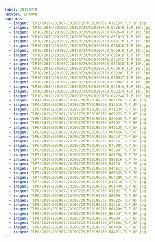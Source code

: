 ```yaml
---
label: 20190729
network: BRAMON
capturas:
  - imagem: TLP1/2019/201907/20190729/M20190730_012159_TLP_1P.jpg
  - imagem: TLP10/2019/201907/20190729/M20190730_022640_TLP_10P.jpg
  - imagem: TLP10/2019/201907/20190729/M20190730_042640_TLP_10P.jpg
  - imagem: TLP10/2019/201907/20190729/M20190730_051023_TLP_10P.jpg
  - imagem: TLP10/2019/201907/20190729/M20190730_040128_TLP_10P.jpg
  - imagem: TLP10/2019/201907/20190729/M20190730_075838_TLP_10P.jpg
  - imagem: TLP10/2019/201907/20190729/M20190730_065918_TLP_10P.jpg
  - imagem: TLP10/2019/201907/20190729/M20190730_032429_TLP_10P.jpg
  - imagem: TLP10/2019/201907/20190729/M20190730_024252_TLP_10P.jpg
  - imagem: TLP10/2019/201907/20190729/M20190730_051550_TLP_10P.jpg
  - imagem: TLP10/2019/201907/20190729/M20190730_053610_TLP_10P.jpg
  - imagem: TLP10/2019/201907/20190729/M20190730_052201_TLP_10P.jpg
  - imagem: TLP10/2019/201907/20190729/M20190730_050937_TLP_10P.jpg
  - imagem: TLP10/2019/201907/20190729/M20190730_080947_TLP_10P.jpg
  - imagem: TLP10/2019/201907/20190729/M20190730_041945_TLP_10P.jpg
  - imagem: TLP10/2019/201907/20190729/M20190730_062224_TLP_10P.jpg
  - imagem: TLP10/2019/201907/20190729/M20190730_042244_TLP_10P.jpg
  - imagem: TLP4/2019/201907/20190729/M20190730_004426_TLP_4P.jpg
  - imagem: TLP4/2019/201907/20190729/M20190730_013510_TLP_4P.jpg
  - imagem: TLP6/2019/201907/20190729/M20190730_071239_TLP_6P.jpg
  - imagem: TLP6/2019/201907/20190729/M20190730_062225_TLP_6P.jpg
  - imagem: TLP6/2019/201907/20190729/M20190730_022640_TLP_6P.jpg
  - imagem: TLP6/2019/201907/20190729/M20190730_071921_TLP_6P.jpg
  - imagem: TLP6/2019/201907/20190729/M20190730_040128_TLP_6P.jpg
  - imagem: TLP6/2019/201907/20190729/M20190730_004426_TLP_6P.jpg
  - imagem: TLP6/2019/201907/20190729/M20190730_063347_TLP_6P.jpg
  - imagem: TLP6/2019/201907/20190729/M20190730_035151_TLP_6P.jpg
  - imagem: TLP6/2019/201907/20190729/M20190730_073005_TLP_6P.jpg
  - imagem: TLP6/2019/201907/20190729/M20190730_050937_TLP_6P.jpg
  - imagem: TLP7/2019/201907/20190729/M20190730_081758_TLP_7P.jpg
  - imagem: TLP7/2019/201907/20190729/M20190730_080616_TLP_7P.jpg
  - imagem: TLP7/2019/201907/20190729/M20190730_035151_TLP_7P.jpg
  - imagem: TLP7/2019/201907/20190729/M20190730_044913_TLP_7P.jpg
  - imagem: TLP7/2019/201907/20190729/M20190730_060335_TLP_7P.jpg
  - imagem: TLP7/2019/201907/20190729/M20190730_064209_TLP_7P.jpg
  - imagem: TLP7/2019/201907/20190729/M20190730_013510_TLP_7P.jpg
  - imagem: TLP8/2019/201907/20190729/M20190730_061448_TLP_8P.jpg
  - imagem: TLP8/2019/201907/20190729/M20190730_071921_TLP_8P.jpg
  - imagem: TLP8/2019/201907/20190729/M20190730_080651_TLP_8P.jpg
  - imagem: TLP8/2019/201907/20190729/M20190730_092824_TLP_8P.jpg
  - imagem: TLP8/2019/201907/20190729/M20190730_035151_TLP_8P.jpg
  - imagem: TLP8/2019/201907/20190729/M20190730_064209_TLP_8P.jpg
  - imagem: TLP8/2019/201907/20190729/M20190730_063347_TLP_8P.jpg
  - imagem: TLP8/2019/201907/20190729/M20190730_002847_TLP_8P.jpg
  - imagem: TLP8/2019/201907/20190729/M20190730_073005_TLP_8P.jpg
  - imagem: TLP8/2019/201907/20190729/M20190730_004426_TLP_8P.jpg
  - imagem: TLP8/2019/201907/20190729/M20190730_044913_TLP_8P.jpg
---
```

